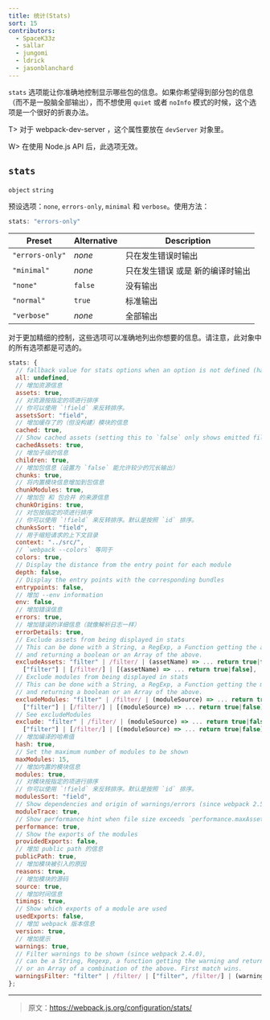 ```yaml
---
title: 统计(Stats)
sort: 15
contributors:
  - SpaceK33z
  - sallar
  - jungomi
  - ldrick
  - jasonblanchard
---
```


`stats` 选项能让你准确地控制显示哪些包的信息。如果你希望得到部分包的信息（而不是一股脑全部输出），而不想使用 `quiet` 或者 `noInfo` 模式的时候，这个选项是一个很好的折衷办法。

T> 对于 webpack-dev-server ，这个属性要放在 `devServer` 对象里。

W> 在使用 Node.js API 后，此选项无效。

## `stats`

`object` `string`

预设选项：`none`, `errors-only`, `minimal` 和 `verbose`。使用方法：

```js
stats: "errors-only"
```

| Preset | Alternative | Description |
|--------|-------------|-------------|
| `"errors-only"` | *none*  | 只在发生错误时输出 |
| `"minimal"`     | *none*  | 只在发生错误 或是 新的编译时输出 |
| `"none"`        | `false` | 没有输出 |
| `"normal"`      | `true`  | 标准输出 |
| `"verbose"`     | *none*  | 全部输出 |

对于更加精细的控制，这些选项可以准确地列出你想要的信息。请注意，此对象中的所有选项都是可选的。

``` js
stats: {
  // fallback value for stats options when an option is not defined (has precedence over local webpack defaults)
  all: undefined,
  // 增加资源信息
  assets: true,
  // 对资源按指定的项进行排序
  // 你可以使用 `!field` 来反转排序。
  assetsSort: "field",
  // 增加缓存了的（但没构建）模块的信息
  cached: true,
  // Show cached assets (setting this to `false` only shows emitted files)
  cachedAssets: true,
  // 增加子级的信息
  children: true,
  // 增加包信息（设置为 `false` 能允许较少的冗长输出）
  chunks: true,
  // 将内置模块信息增加到包信息
  chunkModules: true,
  // 增加包 和 包合并 的来源信息
  chunkOrigins: true,
  // 对包按指定的项进行排序
  // 你可以使用 `!field` 来反转排序。默认是按照 `id` 排序。
  chunksSort: "field",
  // 用于缩短请求的上下文目录
  context: "../src/",
  // `webpack --colors` 等同于
  colors: true,
  // Display the distance from the entry point for each module
  depth: false,
  // Display the entry points with the corresponding bundles
  entrypoints: false,
  // 增加 --env information
  env: false,
  // 增加错误信息
  errors: true,
  // 增加错误的详细信息（就像解析日志一样）
  errorDetails: true,
  // Exclude assets from being displayed in stats
  // This can be done with a String, a RegExp, a Function getting the assets name
  // and returning a boolean or an Array of the above.
  excludeAssets: "filter" | /filter/ | (assetName) => ... return true|false |
    ["filter"] | [/filter/] | [(assetName) => ... return true|false],
  // Exclude modules from being displayed in stats
  // This can be done with a String, a RegExp, a Function getting the modules source
  // and returning a boolean or an Array of the above.
  excludeModules: "filter" | /filter/ | (moduleSource) => ... return true|false |
    ["filter"] | [/filter/] | [(moduleSource) => ... return true|false],
  // See excludeModules
  exclude: "filter" | /filter/ | (moduleSource) => ... return true|false |
    ["filter"] | [/filter/] | [(moduleSource) => ... return true|false],
  // 增加编译的哈希值
  hash: true,
  // Set the maximum number of modules to be shown
  maxModules: 15,
  // 增加内置的模块信息
  modules: true,
  // 对模块按指定的项进行排序
  // 你可以使用 `!field` 来反转排序。默认是按照 `id` 排序。
  modulesSort: "field",
  // Show dependencies and origin of warnings/errors (since webpack 2.5.0)
  moduleTrace: true,
  // Show performance hint when file size exceeds `performance.maxAssetSize`
  performance: true,
  // Show the exports of the modules
  providedExports: false,
  // 增加 public path 的信息
  publicPath: true,
  // 增加模块被引入的原因
  reasons: true,
  // 增加模块的源码
  source: true,
  // 增加时间信息
  timings: true,
  // Show which exports of a module are used
  usedExports: false,
  // 增加 webpack 版本信息
  version: true,
  // 增加提示
  warnings: true,
  // Filter warnings to be shown (since webpack 2.4.0),
  // can be a String, Regexp, a function getting the warning and returning a boolean
  // or an Array of a combination of the above. First match wins.
  warningsFilter: "filter" | /filter/ | ["filter", /filter/] | (warning) => ... return true|false
};
```

***

> 原文：https://webpack.js.org/configuration/stats/
